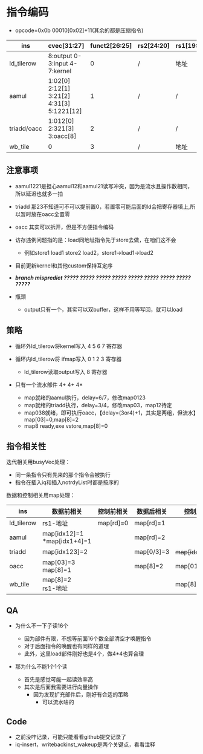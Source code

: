 # 指令编码

* opcode=0x0b 00010[0x02]+11(其余的都是压缩指令)

| ins         | cvec[31:27]                                | funct2[26:25] | rs2[24:20] | rs1[19:15] | funct3[14:12] | rd[11:7] |
| ----------- | ------------------------------------------ | ------------- | ---------- | ---------- | ------------- | -------- |
| ld_tilerow  | 8:output 0-3:input 4-7:kernel              | 0             | /          | 地址       | 010           | /        |
| aamul       | 1:02[0] 2:12[1] 3:21[2] 4:31[3] 5:1221[12] | 1             | /          | /          | 000           | /        |
| triadd/oacc | 1:012[0] 2:321[3] 3:oacc[8]                | 2             | /          | /          | 000           | /        |
| wb_tile     | 0                                          | 3             | /          | 地址       | 010           | /        |

## 注意事项

* aamul1221是担心aamul12和aamul21读写冲突，因为是流水且操作数相同，所以延迟也就多一拍
* triadd 那23不知道可不可以提前置0，若置零可能后面的ld会把寄存器填上,所以暂时放在oacc全置零
* oacc 其实可以拆开，但是不方便指令编码
* 访存违例问题指的是：load同地址指令先于store去做，在咱们这不会

  * 例如store1 load1 store2 load2，store1->load1->load2
* 目前更新kernel和其他custom保持互定序
* ***branch mispredict ????? ????? ????? ????? ????? ????? ????? ????? ?????***
* 瓶颈

  * output只有一个，其实可以双buffer，这样不用等写回，就可以load

## 策略

* 循环外ld_tilerow将kernel写入 4 5 6 7 寄存器
* 循环内ld_tilerow将 ifmap写入 0 1 2 3 寄存器

  * ld_tilerow读取output写入     8	    寄存器
* 只有一个流水部件	4+	4+	4*

  * map就绪的aamul执行，delay=6/7，修改map0123
  * map就绪的triadd执行，delay=3/4，修改map03，map12待定
  * map038就绪，即可执行oacc，【delay=(3or4)+1，其实是两组，但流水】map[03]=0,map[8]=2
  * map8 ready,exe vstore,map[8]=0

## 指令相关性

迭代相关用busyVec处理：

* 同一条指令只有先来的那个指令会被执行
* 指令在插入iq和插入notrdyList时都是按序的

数据和控制相关用map处理：

| ins        | 数据前相关                       | 控制前相关 | 数据后相关 | 控制后相关          |
| ---------- | -------------------------------- | ---------- | ---------- | ------------------- |
| ld_tilerow | rs1-地址                         | map[rd]=0  | map[rd]=1  |                     |
| aamul      | map[idx12]=1<br />*map[idx1+4]=1 |            | map[rd]=2  |                     |
| triadd     | map[idx123]=2                    |            | map[0/3]=3 | ~~map[idx12]=0？~~ |
| oacc       | map[03]=3<br />map[8]=1          |            | map[8]=2   | map[0123]=0         |
| wb_tile    | map[8]=2<br />rs1-地址           |            |            | map[8]=0            |

## QA

* 为什么不一下子读16个

  * 因为部件有限，不想等前面16个数全部清空才唤醒指令
  * 对于后面指令的唤醒也有同样的道理
  * 此外，这里load部件刚好也是4个，做4*4也算合理
* 那为什么不能1个1个读

  * 首先是感觉可能一起读效率高
  * 其次是后面我需要进行向量操作
    * 因为发现扩充部件后，刚好有合适的策略
      * 可以流水啥的

## Code

* 之前没咋记录，可能只能看看github提交记录了
* iq-insert，writebackinst_wakeup是两个关键点，看看注释
